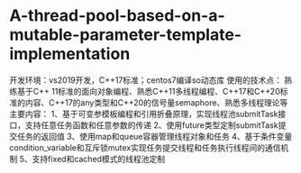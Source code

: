 # A-thread-pool-based-on-a-mutable-parameter-template-implementation
开发环境：vs2019开发，C++17标准；centos7编译so动态库
使用的技术点：
熟练基于C++ 11标准的面向对象编程、熟悉C++11多线程编程、C++17和C++20标准的内容、C++17的any类型和C++20的信号量semaphore、熟悉多线程理论等
主要内容：
1、基于可变参模板编程和引用折叠原理，实现线程池submitTask接口，支持任意任务函数和任意参数的传递
2、使用future类型定制submitTask提交任务的返回值
3、使用map和queue容器管理线程对象和任务
4、基于条件变量condition_variable和互斥锁mutex实现任务提交线程和任务执行线程间的通信机制
5、支持fixed和cached模式的线程池定制
